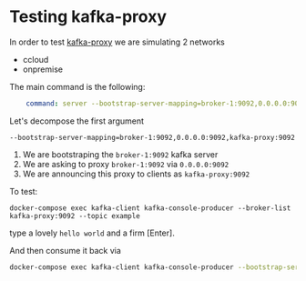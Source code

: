 # Testing kafka-proxy

In order to test [kafka-proxy](https://github.com/grepplabs/kafka-proxy) we are simulating 2 networks

* ccloud
* onpremise

The main command is the following:

```yaml
    command: server --bootstrap-server-mapping=broker-1:9092,0.0.0.0:9092,kafka-proxy:9092 --bootstrap-server-mapping=broker-2:9092,0.0.0.0:9093,kafka-proxy:9092 --bootstrap-server-mapping=broker-3:9092,0.0.0.0:9094,kafka-proxy:9092
```

Let's decompose the first argument

`--bootstrap-server-mapping=broker-1:9092,0.0.0.0:9092,kafka-proxy:9092`

1. We are bootstraping the `broker-1:9092` kafka server
2. We are asking to proxy `broker-1:9092` via `0.0.0.0:9092` 
3. We are announcing this proxy to clients as `kafka-proxy:9092`

To test:

`docker-compose exec kafka-client kafka-console-producer --broker-list kafka-proxy:9092 --topic example`

type a lovely `hello world` and a firm [Enter].

And then consume it back via 

```sh
docker-compose exec kafka-client kafka-console-producer --bootstrap-server kafka-proxy:9092 --topic example --from-beginning
```